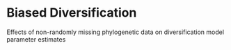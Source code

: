 # Biased Diversification

Effects of non-randomly missing phylogenetic data on diversification model parameter estimates
